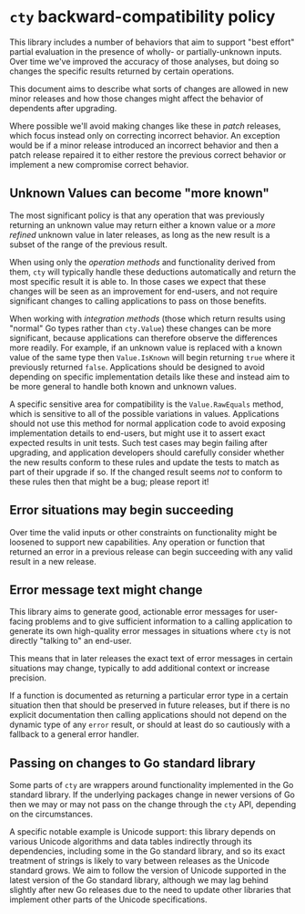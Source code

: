 # `cty` backward-compatibility policy

This library includes a number of behaviors that aim to support "best effort"
partial evaluation in the presence of wholly- or partially-unknown inputs.
Over time we've improved the accuracy of those analyses, but doing so changes
the specific results returned by certain operations.

This document aims to describe what sorts of changes are allowed in new minor
releases and how those changes might affect the behavior of dependents after
upgrading.

Where possible we'll avoid making changes like these in _patch_ releases, which
focus instead only on correcting incorrect behavior. An exception would be if
a minor release introduced an incorrect behavior and then a patch release
repaired it to either restore the previous correct behavior or implement a new
compromise correct behavior.

## Unknown Values can become "more known"

The most significant policy is that any operation that was previously returning
an unknown value may return either a known value or a _more refined_ unknown
value in later releases, as long as the new result is a subset of the range
of the previous result.

When using only the _operation methods_ and functionality derived from them,
`cty` will typically handle these deductions automatically and return the most
specific result it is able to. In those cases we expect that these changes will
be seen as an improvement for end-users, and not require significant changes
to calling applications to pass on those benefits.

When working with _integration methods_ (those which return results using
"normal" Go types rather than `cty.Value`) these changes can be more significant,
because applications can therefore observe the differences more readily.
For example, if an unknown value is replaced with a known value of the same
type then `Value.IsKnown` will begin returning `true` where it previously
returned `false`. Applications should be designed to avoid depending on
specific implementation details like these and instead aim to be more general
to handle both known and unknown values.

A specific sensitive area for compatibility is the `Value.RawEquals` method,
which is sensitive to all of the possible variations in values. Applications
should not use this method for normal application code to avoid exposing
implementation details to end-users, but might use it to assert exact expected
results in unit tests. Such test cases may begin failing after upgrading, and
application developers should carefully consider whether the new results conform
to these rules and update the tests to match as part of their upgrade if so. If
the changed result seems _not_ to conform to these rules then that might be a
bug; please report it!

## Error situations may begin succeeding

Over time the valid inputs or other constraints on functionality might be
loosened to support new capabilities. Any operation or function that returned
an error in a previous release can begin succeeding with any valid result in
a new release.

## Error message text might change

This library aims to generate good, actionable error messages for user-facing
problems and to give sufficient information to a calling application to generate
its own high-quality error messages in situations where `cty` is not directly
"talking to" an end-user.

This means that in later releases the exact text of error messages in certain
situations may change, typically to add additional context or increase
precision.

If a function is documented as returning a particular error type in a certain
situation then that should be preserved in future releases, but if there is
no explicit documentation then calling applications should not depend on the
dynamic type of any `error` result, or should at least do so cautiously with
a fallback to a general error handler.

## Passing on changes to Go standard library

Some parts of `cty` are wrappers around functionality implemented in the Go
standard library. If the underlying packages change in newer versions of Go
then we may or may not pass on the change through the `cty` API, depending on
the circumstances.

A specific notable example is Unicode support: this library depends on various
Unicode algorithms and data tables indirectly through its dependencies,
including some in the Go standard library, and so its exact treatment of strings
is likely to vary between releases as the Unicode standard grows. We aim to
follow the version of Unicode supported in the latest version of the Go standard
library, although we may lag behind slightly after new Go releases due to the
need to update other libraries that implement other parts of the Unicode
specifications.

